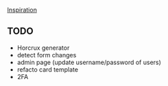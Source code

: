 [Inspiration](https://kaizoku.hashnode.dev/double-blind-passwords-aka-horcruxing#double-blind-passwords-aka-horcruxing)
## TODO
+ Horcrux generator
+ detect form changes
+ admin page (update username/password of users)
+ refacto card template
+ 2FA
